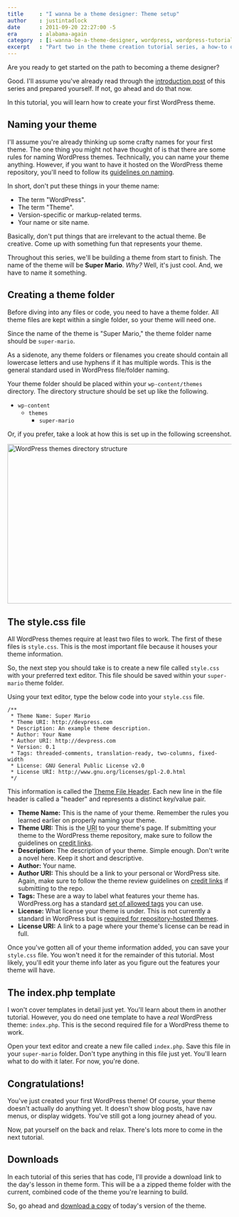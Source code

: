 ```yaml
---
title     : "I wanna be a theme designer: Theme setup"
author    : justintadlock
date      : 2011-09-20 22:27:00 -5
era       : alabama-again
category  : [i-wanna-be-a-theme-designer, wordpress, wordpress-tutorials]
excerpt   : "Part two in the theme creation tutorial series, a how-to on setting up and creating your first WordPress theme."
---
```


Are you ready to get started on the path to becoming a theme designer?

Good.  I'll assume you've already read through the <a href="http://justintadlock.com/archives/2011/09/15/i-wanna-be-a-theme-designer-intro" title="I wanna be a theme designer: Intro">introduction post</a> of this series and prepared yourself.  If not, go ahead and do that now.

In this tutorial, you will learn how to create your first WordPress theme.

## Naming your theme

I'll assume you're already thinking up some crafty names for your first theme.  The one thing you might not have thought of is that there are some rules for naming WordPress themes.  Technically, you can name your theme anything.  However, if you want to have it hosted on the WordPress theme repository, you'll need to follow its <a href="http://codex.wordpress.org/Theme_Review#Theme_Name" title="Theme Review Guidelines: Theme Name">guidelines on naming</a>.

In short, don't put these things in your theme name:

<ul>
	<li>The term "WordPress".</li>
	<li>The term "Theme".</li>
	<li>Version-specific or markup-related terms.</li>
	<li>Your name or site name.</li>
</ul>

Basically, don't put things that are irrelevant to the actual theme.  Be creative.  Come up with something fun that represents your theme.

Throughout this series, we'll be building a theme from start to finish.  The name of the theme will be <strong>Super Mario</strong>.  <em>Why?</em>  Well, it's just cool.  And, we have to name it something.

## Creating a theme folder

Before diving into any files or code, you need to have a theme folder.  All theme files are kept within a single folder, so your theme will need one.

Since the name of the theme is "Super Mario," the theme folder name should be <code>super-mario</code>.

<p class="note">As a sidenote, any theme folders or filenames you create should contain all lowercase letters and use hyphens if it has multiple words.  This is the general standard used in WordPress file/folder naming.</p>

Your theme folder should be placed within your <code>wp-content/themes</code> directory.  The directory structure should be set up like the following.

<ul>
	<li><code>wp-content</code>
		<ul>
		<li><code>themes</code>
			<ul>
			<li><code>super-mario</code></li>
			</ul>
		</li>
		</ul>
	</li>
</ul>

Or, if you prefer, take a look at how this is set up in the following screenshot.

<img src="http://justintadlock.com/blog/wp-content/uploads/2011/09/wp-themes-folder-structure.png" alt="WordPress themes directory structure" title="WordPress theme folder" width="600" height="359" class="aligncenter size-full wp-image-3940" />

## The style.css file

All WordPress themes require at least two files to work.  The first of these files is <code>style.css</code>.  This is the most important file because it houses your theme information.

So, the next step you should take is to create a new file called <code>style.css</code> with your preferred text editor.  This file should be saved within your <code>super-mario</code> theme folder.

Using your text editor, type the below code into your <code>style.css</code> file.

```
/**
 * Theme Name: Super Mario
 * Theme URI: http://devpress.com
 * Description: An example theme description.
 * Author: Your Name
 * Author URI: http://devpress.com
 * Version: 0.1
 * Tags: threaded-comments, translation-ready, two-columns, fixed-width
 * License: GNU General Public License v2.0
 * License URI: http://www.gnu.org/licenses/gpl-2.0.html
 */
```

This information is called the <a href="http://codex.wordpress.org/File_Header#Theme_File_Header_Example" title="WordPress Codex: Theme File Header">Theme File Header</a>.  Each new line in the file header is called a "header" and represents a distinct key/value pair.

<ul>
	<li><strong>Theme Name:</strong>  This is the name of your theme.  Remember the rules you learned earlier on properly naming your theme.</li>
	<li><strong>Theme URI:</strong>  This is the <abbr title="Uniform Resource Indicator">URI</abbr> to your theme's page.  If submitting your theme to the WordPress theme repository, make sure to follow the guidelines on <a href="http://codex.wordpress.org/Theme_Review#Credit_Links" title="Theme Review: Credit Links">credit links</a>.</li>
	<li><strong>Description:</strong>  The description of your theme.  Simple enough.  Don't write a novel here.  Keep it short and descriptive.</li>
	<li><strong>Author:</strong>  Your name.</li>
	<li><strong>Author URI:</strong>  This should be a link to your personal or WordPress site.  Again, make sure to follow the theme review guidelines on <a href="http://codex.wordpress.org/Theme_Review#Credit_Links" title="Theme Review: Credit Links">credit links</a> if submitting to the repo.</li>
	<li><strong>Tags:</strong>  These are a way to label what features your theme has.  WordPress.org has a standard <a href="http://wordpress.org/extend/themes/about/" title="WordPress Theme Repository: About">set of allowed tags</a> you can use.</li>
	<li><strong>License:</strong>  What license your theme is under.  This is not currently a standard in WordPress but is <a href="http://codex.wordpress.org/Theme_Review#Licensing" title="Theme Review: Licensing">required for repository-hosted themes</a>.</li>
	<li><strong>License URI:</strong>  A link to a page where your theme's license can be read in full.</li>
</ul>

Once you've gotten all of your theme information added, you can save your <code>style.css</code> file.  You won't need it for the remainder of this tutorial.  Most likely, you'll edit your theme info later as you figure out the features your theme will have.

## The index.php template

I won't cover templates in detail just yet.  You'll learn about them in another tutorial.  However, you do need one template to have a <em>real</em> WordPress theme:  <code>index.php</code>.  This is the second required file for a WordPress theme to work.

Open your text editor and create a new file called <code>index.php</code>.  Save this file in your <code>super-mario</code> folder.  Don't type anything in this file just yet.  You'll learn what to do with it later.  For now, you're done.

## Congratulations!

You've just created your first WordPress theme!  Of course, your theme doesn't actually do anything yet.  It doesn't show blog posts, have nav menus, or display widgets.  You've still got a long journey ahead of you.

Now, pat yourself on the back and relax.  There's lots more to come in the next tutorial.

## Downloads

In each tutorial of this series that has code, I'll provide a download link to the day's lesson in theme form.  This will be a a zipped theme folder with the current, combined code of the theme you're learning to build.

So, go ahead and <a href="http://justintadlock.com/blog/wp-content/uploads/2011/09/super-mario-02.zip" title="Super Mario 02">download a copy</a> of today's version of the theme.
